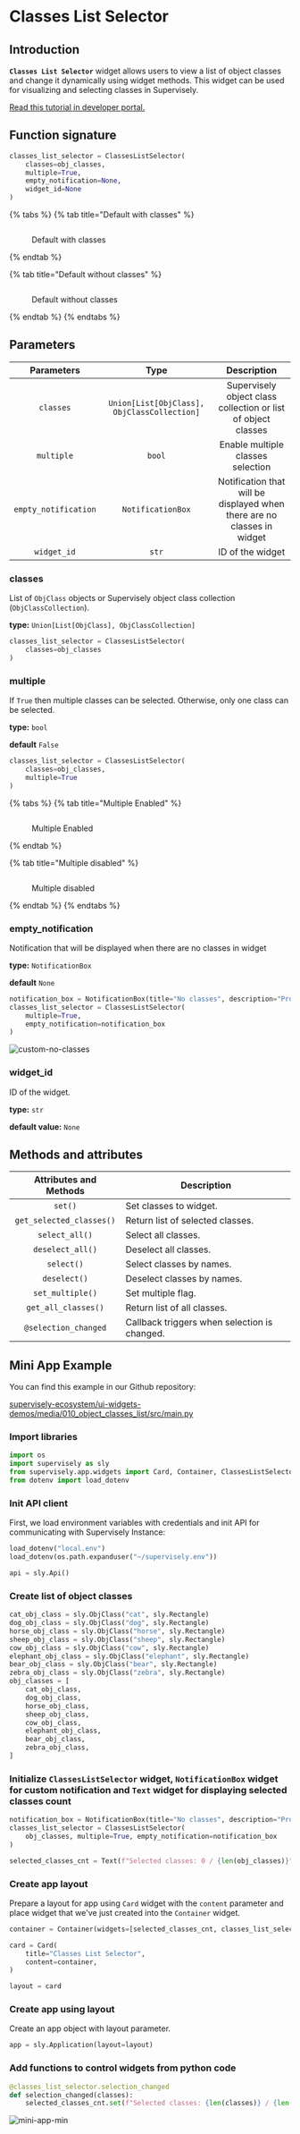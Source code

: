 # Classes List Selector

## Introduction

**`Classes List Selector`** widget allows users to view a list of object classes and change it dynamically using widget methods. This widget can be used for visualizing and selecting classes in Supervisely.

[Read this tutorial in developer portal.](https://developer.supervisely.com/app-development/apps-with-gui/classes-list-selector)

## Function signature

```python
classes_list_selector = ClassesListSelector(
    classes=obj_classes,
    multiple=True,
    empty_notification=None,
    widget_id=None
)

```

{% tabs %}
{% tab title="Default with classes" %}

<figure><img src="https://github.com/supervisely-ecosystem/ui-widgets-demos/assets/48913536/dad85bb2-aa50-49e2-b4f4-ee567d7584b0" alt=""><figcaption><p>Default with classes</p></figcaption></figure>
{% endtab %}

{% tab title="Default without classes" %}

<figure><img src="https://github.com/supervisely-ecosystem/ui-widgets-demos/assets/48913536/cfc129dc-7a29-4aa1-a171-f0579547c78e" alt=""><figcaption><p>Default without classes</p></figcaption></figure>
{% endtab %}
{% endtabs %}

## Parameters

|      Parameters      |                    Type                     |                               Description                               |
| :------------------: | :-----------------------------------------: | :---------------------------------------------------------------------: |
|      `classes`       | `Union[List[ObjClass], ObjClassCollection]` |      Supervisely object class collection or list of object classes      |
|      `multiple`      |                   `bool`                    |                    Enable multiple classes selection                    |
| `empty_notification` |              `NotificationBox`              | Notification that will be displayed when there are no classes in widget |
|     `widget_id`      |                    `str`                    |                            ID of the widget                             |

### classes

List of `ObjClass` objects or Supervisely object class collection (`ObjClassCollection`).

**type:** `Union[List[ObjClass], ObjClassCollection]`

```python
classes_list_selector = ClassesListSelector(
    classes=obj_classes
)
```

### multiple

If `True` then multiple classes can be selected. Otherwise, only one class can be selected.

**type:** `bool`

**default** `False`

```python
classes_list_selector = ClassesListSelector(
    classes=obj_classes,
    multiple=True
)
```

{% tabs %}
{% tab title="Multiple Enabled" %}

<figure><img src="https://github.com/supervisely-ecosystem/ui-widgets-demos/assets/48913536/008b2ca2-6077-47ae-9491-167646c23a32" alt=""><figcaption><p>Multiple Enabled</p></figcaption></figure>
{% endtab %}

{% tab title="Multiple disabled" %}

<figure><img src="https://github.com/supervisely-ecosystem/ui-widgets-demos/assets/48913536/9e94991c-4d30-4e0a-8ca0-aecbbc7f5c73" alt=""><figcaption><p>Multiple disabled</p></figcaption></figure>
{% endtab %}
{% endtabs %}

### empty_notification

Notification that will be displayed when there are no classes in widget

**type:** `NotificationBox`

**default** `None`

```python
notification_box = NotificationBox(title="No classes", description="Provide classes to the widget.")
classes_list_selector = ClassesListSelector(
    multiple=True,
    empty_notification=notification_box
)
```

![custom-no-classes](https://github.com/supervisely-ecosystem/ui-widgets-demos/assets/48913536/3987b67e-be8d-4762-b149-6cf73db6a869)

### widget_id

ID of the widget.

**type:** `str`

**default value:** `None`

## Methods and attributes

|  Attributes and Methods  | Description                                  |
| :----------------------: | -------------------------------------------- |
|         `set()`          | Set classes to widget.                       |
| `get_selected_classes()` | Return list of selected classes.             |
|      `select_all()`      | Select all classes.                          |
|     `deselect_all()`     | Deselect all classes.                        |
|        `select()`        | Select classes by names.                     |
|       `deselect()`       | Deselect classes by names.                   |
|     `set_multiple()`     | Set multiple flag.                           |
|   `get_all_classes()`    | Return list of all classes.                  |
|   `@selection_changed`   | Callback triggers when selection is changed. |

## Mini App Example

You can find this example in our Github repository:

[supervisely-ecosystem/ui-widgets-demos/media/010_object_classes_list/src/main.py](https://github.com/supervisely-ecosystem/ui-widgets-demos/blob/master/media/010_object_classes_list/src/main.py)

### Import libraries

```python
import os
import supervisely as sly
from supervisely.app.widgets import Card, Container, ClassesListSelector, NotificationBox, Text
from dotenv import load_dotenv
```

### Init API client

First, we load environment variables with credentials and init API for communicating with Supervisely Instance:

```python
load_dotenv("local.env")
load_dotenv(os.path.expanduser("~/supervisely.env"))

api = sly.Api()
```

### Create list of object classes

```python
cat_obj_class = sly.ObjClass("cat", sly.Rectangle)
dog_obj_class = sly.ObjClass("dog", sly.Rectangle)
horse_obj_class = sly.ObjClass("horse", sly.Rectangle)
sheep_obj_class = sly.ObjClass("sheep", sly.Rectangle)
cow_obj_class = sly.ObjClass("cow", sly.Rectangle)
elephant_obj_class = sly.ObjClass("elephant", sly.Rectangle)
bear_obj_class = sly.ObjClass("bear", sly.Rectangle)
zebra_obj_class = sly.ObjClass("zebra", sly.Rectangle)
obj_classes = [
    cat_obj_class,
    dog_obj_class,
    horse_obj_class,
    sheep_obj_class,
    cow_obj_class,
    elephant_obj_class,
    bear_obj_class,
    zebra_obj_class,
]
```

### Initialize `ClassesListSelector` widget, `NotificationBox` widget for custom notification and `Text` widget for displaying selected classes count

```python
notification_box = NotificationBox(title="No classes", description="Provide classes to the widget.")
classes_list_selector = ClassesListSelector(
    obj_classes, multiple=True, empty_notification=notification_box
)

selected_classes_cnt = Text(f"Selected classes: 0 / {len(obj_classes)}")
```

### Create app layout

Prepare a layout for app using `Card` widget with the `content` parameter and place widget that we've just created into the `Container` widget.

```python
container = Container(widgets=[selected_classes_cnt, classes_list_selector])

card = Card(
    title="Classes List Selector",
    content=container,
)

layout = card
```

### Create app using layout

Create an app object with layout parameter.

```python
app = sly.Application(layout=layout)
```

### Add functions to control widgets from python code

```python
@classes_list_selector.selection_changed
def selection_changed(classes):
    selected_classes_cnt.set(f"Selected classes: {len(classes)} / {len(obj_classes)}", "text")
```

![mini-app-min](https://github.com/supervisely-ecosystem/ui-widgets-demos/assets/48913536/5cd483ab-c620-4af3-8158-2a07b0e87e69)
